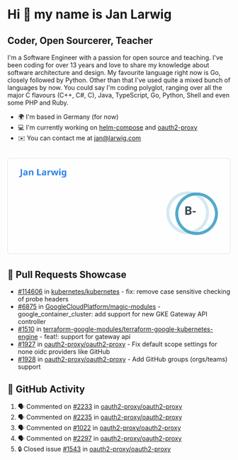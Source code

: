 # Hi 👋 my name is Jan Larwig

## Coder, Open Sourcerer, Teacher

I'm a Software Engineer with a passion for open source and teaching. I've been coding for over 13 years and love to share my knowledge about software architecture and design. My favourite language right now is Go, closely followed by Python. Other than that I've used quite a mixed bunch of languages by now. You could say I'm coding polyglot, ranging over all the major C flavours (C++, C#, C), Java, TypeScript, Go, Python, Shell and even some PHP and Ruby.

- 🌍 I'm based in Germany (for now)
- 💻 I'm currently working on [helm-compose](https://seacrew.github.io/helm-compose/) and [oauth2-proxy](https://github.com/oauth2-proxy/oauth2-proxy)
- ✉️ You can contact me at [jan@larwig.com](mailto:jan@larwig.com)

<br>

<a href="https://github.com/anuraghazra/github-readme-stats">
  <picture>
    <source
      srcset="https://raw.githubusercontent.com/tuunit/tuunit/main/general_dark.svg" 
      media="(prefers-color-scheme: dark)" 
    />
    <source
      srcset="https://raw.githubusercontent.com/tuunit/tuunit/main/general_light.svg" 
      media="(prefers-color-scheme: light), (prefers-color-scheme: no-preference)" 
    />
    <img src="https://raw.githubusercontent.com/tuunit/tuunit/main/general_light.svg" />
  </picture>
</a>

## 🔧 Pull Requests Showcase

- [#114606](https://github.com/kubernetes/kubernetes/issues/114606) in [kubernetes/kubernetes](https://github.com/kubernetes/kubernetes) - fix: remove case sensitive checking of probe headers
- [#6875](https://github.com/GoogleCloudPlatform/magic-modules/pull/6875) in [GoogleCloudPlatform/magic-modules](https://github.com/GoogleCloudPlatform/magic-modules) - google_container_cluster: add support for new GKE Gateway API controller
- [#1510](https://github.com/terraform-google-modules/terraform-google-kubernetes-engine/pull/1510) in [terraform-google-modules/terraform-google-kubernetes-engine](https://github.com/terraform-google-modules/terraform-google-kubernetes-engine) - feat!: support for gateway api
- [#1927](https://github.com/oauth2-proxy/oauth2-proxy/issues/1927) in [oauth2-proxy/oauth2-proxy](https://github.com/oauth2-proxy/oauth2-proxy) - Fix default scope settings for none oidc providers like GitHub
- [#1928](https://github.com/oauth2-proxy/oauth2-proxy/issues/1928) in [oauth2-proxy/oauth2-proxy](https://github.com/oauth2-proxy/oauth2-proxy) - Add GitHub groups (orgs/teams) support

## 🔔 GitHub Activity

<!--START_SECTION:activity-->
1. 🗣 Commented on [#2233](https://github.com/oauth2-proxy/oauth2-proxy/issues/2233#issuecomment-1793580179) in [oauth2-proxy/oauth2-proxy](https://github.com/oauth2-proxy/oauth2-proxy)
2. 🗣 Commented on [#2235](https://github.com/oauth2-proxy/oauth2-proxy/pull/2235#issuecomment-1793426466) in [oauth2-proxy/oauth2-proxy](https://github.com/oauth2-proxy/oauth2-proxy)
3. 🗣 Commented on [#1022](https://github.com/oauth2-proxy/oauth2-proxy/issues/1022#issuecomment-1793403671) in [oauth2-proxy/oauth2-proxy](https://github.com/oauth2-proxy/oauth2-proxy)
4. 🗣 Commented on [#2297](https://github.com/oauth2-proxy/oauth2-proxy/pull/2297#issuecomment-1793396264) in [oauth2-proxy/oauth2-proxy](https://github.com/oauth2-proxy/oauth2-proxy)
5. 🔒 Closed issue [#1543](https://github.com/oauth2-proxy/oauth2-proxy/issues/1543) in [oauth2-proxy/oauth2-proxy](https://github.com/oauth2-proxy/oauth2-proxy)
<!--END_SECTION:activity-->
